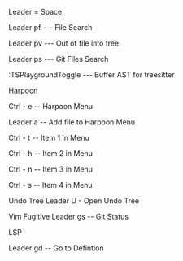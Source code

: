 
Leader = Space

Leader pf --- File Search

Leader pv --- Out of file into tree

Leader ps --- Git Files Search

:TSPlaygroundToggle --- Buffer AST for treesitter


Harpoon

Ctrl - e -- Harpoon Menu

Leader a -- Add file to Harpoon Menu

Ctrl - t -- Item 1 in Menu

Ctrl - h -- Item 2 in Menu

Ctrl - n -- Item 3 in Menu

Ctrl - s -- Item 4 in Menu

Undo Tree
Leader U - Open Undo Tree


Vim Fugitive
Leader gs -- Git Status


LSP

Leader gd -- Go to Defintion


